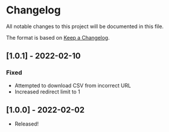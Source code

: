 # Changelog
All notable changes to this project will be documented in this file.

The format is based on [Keep a Changelog](https://keepachangelog.com/en/1.0.0/).

## [1.0.1] - 2022-02-10
### Fixed
- Attempted to download CSV from incorrect URL
- Increased redirect limit to 1

## [1.0.0] - 2022-02-02
- Released!